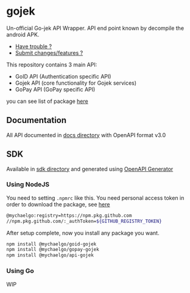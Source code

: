 # gojek

Un-official Go-jek API Wrapper. API end point known by decompile the android APK.

- [Have trouble ?](https://github.com/mychaelgo/gojek/issues)
- [Submit changes/features ?](https://github.com/mychaelgo/gojek/pulls)

This repository contains 3 main API:

- GoID API (Authentication specific API)
- Gojek API (core functionality for Gojek services)
- GoPay API (GoPay specific API)

you can see list of package [here](https://github.com/mychaelgo?tab=packages&repo_name=gojek)

## Documentation

All API documented in [docs directory](docs/) with OpenAPI format v3.0

## SDK

Available in [sdk directory](sdk/) and generated using [OpenAPI Generator](https://openapi-generator.tech/)

### Using NodeJS

You need to setting `.npmrc` like this. You need personal access token in order to download the package, see [here](https://docs.github.com/en/packages/working-with-a-github-packages-registry/working-with-the-npm-registry)

```bash
@mychaelgo:registry=https://npm.pkg.github.com
//npm.pkg.github.com/:_authToken=${GITHUB_REGISTRY_TOKEN}
```

After setup complete, now you install any package you want.

```bash
npm install @mychaelgo/goid-gojek
npm install @mychaelgo/gopay-gojek
npm install @mychaelgo/api-gojek
```

### Using Go

WIP

